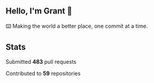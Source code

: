 ## Hello, I'm Grant 👋

⌨️  Making the world a better place, one commit at a time.


## Stats

Submitted **483** pull requests

Contributed to **59** repositories
